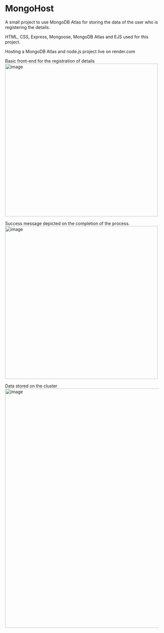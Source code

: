 # MongoHost
A small project to use MongoDB Atlas for storing the data of the user who is registering the details.

HTML, CSS, Express, Mongoose, MongoDB Atlas and EJS used for this project.

Hosting a MongoDB Atlas and node.js project live on render.com 

Basic front-end for the registration of details
<img width="500" alt="image" src="https://user-images.githubusercontent.com/96490105/225998927-451fa49c-7f71-4a10-9ff0-671110370b0c.png">

Success message depicted on the completion of the process.
<img width="500" alt="image" src="https://user-images.githubusercontent.com/96490105/225999053-566c2ccd-7422-47a9-996f-fe2c4b2bdb85.png">

Data stored on the cluster
<img width="782" alt="image" src="https://user-images.githubusercontent.com/96490105/225998841-b829e568-033d-4577-960d-12730a3f3140.png">


